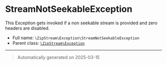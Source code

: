 
# StreamNotSeekableException

This Exception gets invoked if a non seekable stream is
provided and zero headers are disabled.



* Full name: `\ZipStream\Exception\StreamNotSeekableException`
* Parent class: [`\ZipStream\Exception`](../Exception.md)






***
> Automatically generated on 2025-03-15
